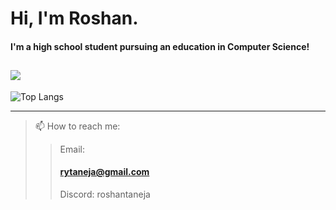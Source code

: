 # Hi, I'm Roshan.
#### I'm a high school student pursuing an education in Computer Science!
![](https://komarev.com/ghpvc/?username=daroshi11260&color=green&style=flat-square)
---
<!--
![Daroshi11260's GitHub stats](https://github-readme-stats.vercel.app/api?username=Daroshi11260&count_private=true&show_icons=true&theme=radical)
-->
![Top Langs](https://github-readme-stats.vercel.app/api/top-langs/?username=Daroshi11260&hide=html,css,cmake,makefile&langs_count=8&layout=donut)

<!--
![Skills](https://skillicons.dev/icons?i=py,java,cpp,discord,bots,js,html,pug,css,mongo,aws,ps,pr,ae)
-->
---
>📫 How to reach me:
>> Email: <h4 href="mailto:rytaneja@gmail.com">rytaneja@gmail.com</h4>
>> 
>> Discord: roshantaneja

<!--
**Daroshi11260/Daroshi11260** is a ✨ _special_ ✨ repository because its `README.md` (this file) appears on your GitHub profile.

Here are some ideas to get you started:

- 🔭 I’m currently working on ...
- 🌱 I’m currently learning ...
- 👯 I’m looking to collaborate on ...
- 🤔 I’m looking for help with ...
- 💬 Ask me about ...
- 📫 How to reach me: ...
- 😄 Pronouns: ...
- ⚡ Fun fact: ...
-->
